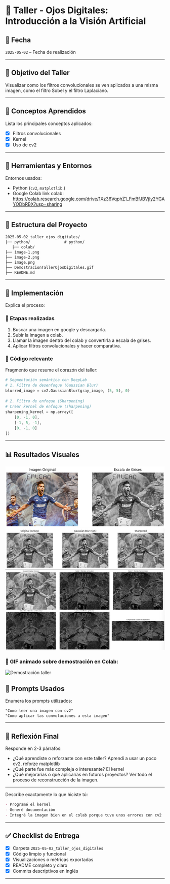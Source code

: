 # 🧪 Taller - Ojos Digitales: Introducción a la Visión Artificial

## 📅 Fecha
`2025-05-02` – Fecha de realización

---

## 🎯 Objetivo del Taller

Visualizar como los filtros convolucionales se ven aplicados a una misma imagen, como el filtro Sobel y el filtro Laplaciano.

---

## 🧠 Conceptos Aprendidos

Lista los principales conceptos aplicados:

- [x] Filtros convolucionales
- [x] Kernel
- [x] Uso de cv2

---

## 🔧 Herramientas y Entornos

Entornos usados:

- Python (`cv2`, `matplotlib`.)
-  Google Colab
link colab: https://colab.research.google.com/drive/1Xz36VqphZ1_FmBfJBVjIy2YGAYODbRBX?usp=sharing
---

## 📁 Estructura del Proyecto

```
2025-05-02_taller_ojos_digitales/
├── python/               # python/
   ├── colab/
├── image-1.png
├── image-2.png
├── image.png
├── DemostracionTallerOjosDigitales.gif  
├── README.md
```

---

## 🧪 Implementación

Explica el proceso:

### 🔹 Etapas realizadas
1. Buscar una imagen en google y descargarla.
2. Subir la imagen a colab.
3. Llamar la imagen dentro del colab y convertirla a escala de grises.
4. Aplicar filtros convolucionales y hacer comparativa.

### 🔹 Código relevante

Fragmento que resume el corazón del taller:

```python
# Segmentación semántica con DeepLab
# 1. Filtro de desenfoque (Gaussian Blur)
blurred_image = cv2.GaussianBlur(gray_image, (5, 5), 0)

# 2. Filtro de enfoque (Sharpening)
# Crear kernel de enfoque (sharpening)
sharpening_kernel = np.array([
    [0, -1, 0],
    [-1, 5, -1],
    [0, -1, 0]
])
```

---

## 📊 Resultados Visuales
![alt text](image.png)
![alt text](image-1.png)
![alt text](image-2.png)


### 📌 GIF animado sobre demostración en Colab:


![Demostración taller](./DemostracionTallerOjosDigitales.gif)

## 🧩 Prompts Usados

Enumera los prompts utilizados:

```text
"Como leer una imagen con cv2"
"Como aplicar las convoluciones a esta imagen"
```

---

## 💬 Reflexión Final

Responde en 2-3 párrafos:

- ¿Qué aprendiste o reforzaste con este taller?
Aprendí a usar un poco cv2, reforze matplotlib
- ¿Qué parte fue más compleja o interesante?
El kernel
- ¿Qué mejorarías o qué aplicarías en futuros proyectos?
Ver todo el proceso de reconstrucción de la imagen.

---

Describe exactamente lo que hiciste tú:

```markdown
- Programé el kernel
- Generé documentación
- Integré la imagen bien en el colab porque tuve unos errores con cv2
```

---

## ✅ Checklist de Entrega

- [x] Carpeta `2025-05-02_taller_ojos_digitales`
- [x] Código limpio y funcional
- [x] Visualizaciones o métricas exportadas
- [x] README completo y claro
- [x] Commits descriptivos en inglés

---